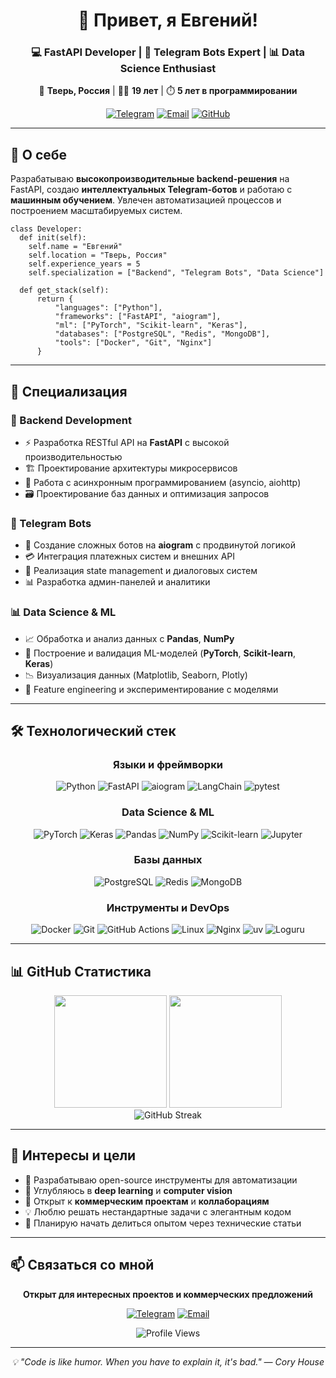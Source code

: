 <div align="center">

# 👋 Привет, я Евгений!

### 💻 FastAPI Developer | 🤖 Telegram Bots Expert | 📊 Data Science Enthusiast

📍 **Тверь, Россия** | 👨‍💻 **19 лет** | ⏱️ **5 лет в программировании**

[![Telegram](https://img.shields.io/badge/Telegram-2CA5E0?style=for-the-badge&logo=telegram&logoColor=white)](https://t.me/neuralguy)
[![Email](https://img.shields.io/badge/Email-D14836?style=for-the-badge&logo=gmail&logoColor=white)](mailto:neuralguyy@gmail.com)
[![GitHub](https://img.shields.io/badge/GitHub-100000?style=for-the-badge&logo=github&logoColor=white)](https://github.com/neuralguy)

</div>

---

## 🚀 О себе

Разрабатываю **высокопроизводительные backend-решения** на FastAPI, создаю **интеллектуальных Telegram-ботов** и работаю с **машинным обучением**. Увлечен автоматизацией процессов и построением масштабируемых систем.

```
class Developer:
  def init(self):
    self.name = "Евгений"
    self.location = "Тверь, Россия"
    self.experience_years = 5
    self.specialization = ["Backend", "Telegram Bots", "Data Science"]

  def get_stack(self):
      return {
          "languages": ["Python"],
          "frameworks": ["FastAPI", "aiogram"],
          "ml": ["PyTorch", "Scikit-learn", "Keras"],
          "databases": ["PostgreSQL", "Redis", "MongoDB"],
          "tools": ["Docker", "Git", "Nginx"]
      }
```


---

## 💼 Специализация

### 🔧 Backend Development
- ⚡ Разработка RESTful API на **FastAPI** с высокой производительностью
- 🏗️ Проектирование архитектуры микросервисов
- 🔄 Работа с асинхронным программированием (asyncio, aiohttp)
- 🗃️ Проектирование баз данных и оптимизация запросов

### 🤖 Telegram Bots
- 🎯 Создание сложных ботов на **aiogram** с продвинутой логикой
- 💳 Интеграция платежных систем и внешних API
- 🧠 Реализация state management и диалоговых систем
- 📊 Разработка админ-панелей и аналитики

### 📊 Data Science & ML
- 📈 Обработка и анализ данных с **Pandas**, **NumPy**
- 🤖 Построение и валидация ML-моделей (**PyTorch**, **Scikit-learn**, **Keras**)
- 📉 Визуализация данных (Matplotlib, Seaborn, Plotly)
- 🧪 Feature engineering и экспериментирование с моделями

---

## 🛠️ Технологический стек

<div align="center">

### Языки и фреймворки
![Python](https://img.shields.io/badge/Python-3776AB?style=for-the-badge&logo=python&logoColor=white)
![FastAPI](https://img.shields.io/badge/FastAPI-009688?style=for-the-badge&logo=fastapi&logoColor=white)
![aiogram](https://img.shields.io/badge/aiogram-2CA5E0?style=for-the-badge&logo=telegram&logoColor=white)
![LangChain](https://img.shields.io/badge/LangChain-1C3C3C?style=for-the-badge&logo=langchain&logoColor=white)
![pytest](https://img.shields.io/badge/pytest-0A9EDC?style=for-the-badge&logo=pytest&logoColor=white)

### Data Science & ML
![PyTorch](https://img.shields.io/badge/PyTorch-EE4C2C?style=for-the-badge&logo=pytorch&logoColor=white)
![Keras](https://img.shields.io/badge/Keras-D00000?style=for-the-badge&logo=keras&logoColor=white)
![Pandas](https://img.shields.io/badge/Pandas-150458?style=for-the-badge&logo=pandas&logoColor=white)
![NumPy](https://img.shields.io/badge/NumPy-013243?style=for-the-badge&logo=numpy&logoColor=white)
![Scikit-learn](https://img.shields.io/badge/Scikit--learn-F7931E?style=for-the-badge&logo=scikitlearn&logoColor=white)
![Jupyter](https://img.shields.io/badge/Jupyter-F37626?style=for-the-badge&logo=jupyter&logoColor=white)

### Базы данных
![PostgreSQL](https://img.shields.io/badge/PostgreSQL-316192?style=for-the-badge&logo=postgresql&logoColor=white)
![Redis](https://img.shields.io/badge/Redis-DC382D?style=for-the-badge&logo=redis&logoColor=white)
![MongoDB](https://img.shields.io/badge/MongoDB-4EA94B?style=for-the-badge&logo=mongodb&logoColor=white)

### Инструменты и DevOps
![Docker](https://img.shields.io/badge/Docker-2496ED?style=for-the-badge&logo=docker&logoColor=white)
![Git](https://img.shields.io/badge/Git-F05032?style=for-the-badge&logo=git&logoColor=white)
![GitHub Actions](https://img.shields.io/badge/GitHub_Actions-2088FF?style=for-the-badge&logo=github-actions&logoColor=white)
![Linux](https://img.shields.io/badge/Linux-FCC624?style=for-the-badge&logo=linux&logoColor=black)
![Nginx](https://img.shields.io/badge/Nginx-009639?style=for-the-badge&logo=nginx&logoColor=white)
![uv](https://img.shields.io/badge/uv-DE5FE9?style=for-the-badge&logo=uv&logoColor=white)
![Loguru](https://img.shields.io/badge/Loguru-0C1E3E?style=for-the-badge&logo=python&logoColor=white)
</div>

---

## 📊 GitHub Статистика

<div align="center">
  <img height="180em" src="https://github-readme-stats.vercel.app/api?username=neuralguy&show_icons=true&theme=tokyonight&include_all_commits=true&count_private=true&hide_border=true"/>
  <img height="180em" src="https://github-readme-stats.vercel.app/api/top-langs/?username=neuralguy&layout=compact&langs_count=8&theme=tokyonight&hide_border=true"/>
</div>

<div align="center">
  <img src="https://github-readme-streak-stats.herokuapp.com/?user=neuralguy&theme=tokyonight&hide_border=true" alt="GitHub Streak"/>
</div>

---

## 🎯 Интересы и цели

- 🔭 Разрабатываю open-source инструменты для автоматизации
- 🌱 Углубляюсь в **deep learning** и **computer vision**
- 👯 Открыт к **коммерческим проектам** и **коллаборациям**
- 💡 Люблю решать нестандартные задачи с элегантным кодом
- 📝 Планирую начать делиться опытом через технические статьи

---

## 📫 Связаться со мной

<div align="center">

**Открыт для интересных проектов и коммерческих предложений**

[![Telegram](https://img.shields.io/badge/Telegram-@neuralguy-2CA5E0?style=for-the-badge&logo=telegram&logoColor=white)](https://t.me/neuralguy)
[![Email](https://img.shields.io/badge/Email-neuralguyy@gmail.com-D14836?style=for-the-badge&logo=gmail&logoColor=white)](mailto:neuralguyy@gmail.com)

![Profile Views](https://komarev.com/ghpvc/?username=neuralguy&color=blueviolet&style=flat-square&label=Просмотров+профиля)

</div>

---

<div align="center">
  <i>💡 "Code is like humor. When you have to explain it, it's bad." — Cory House</i>
</div>
